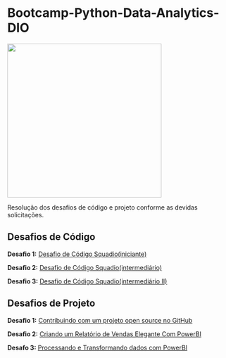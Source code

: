 # Bootcamp-Python-Data-Analytics-DIO
<img src="https://github.com/hugomilesi/Bootcamp-Python-Data-Analytics-DIO/assets/71730507/58864d6a-59f1-4f1e-96c0-e0d3edabefb2" width="350" height="350">


Resolução dos desafios de código e projeto conforme as devidas solicitações.

## Desafios de Código

**Desafio 1:** [Desafio de Código Squadio(iniciante)](https://github.com/hugomilesi/Bootcamp-Python-Data-Analytics-DIO/tree/main/desafio1)

**Desafio 2:** [Desafio de Código Squadio(intermediário)](https://github.com/hugomilesi/Bootcamp-Python-Data-Analytics-DIO/tree/main/desafio2)

**Desafio 3:** [Desafio de Código Squadio(intermediário II)](https://github.com/hugomilesi/Bootcamp-Python-Data-Analytics-DIO/tree/main/desafio3)

## Desafios de Projeto
**Desafio 1:** [Contribuindo com um projeto open source no GitHub](https://github.com/hugomilesi/dio-lab-open-source)

**Desafio 2:** [Criando um Relatório de Vendas Elegante Com PowerBI](https://github.com/hugomilesi/DIO-PowerBI-Bootcamp/tree/main/Modulo%202%20-%20relat%C3%B3rio%20de%20vendas%20detalhado)

**Desafo 3:** [Processando e Transformando dados com PowerBI](https://github.com/hugomilesi/DIO-PowerBI-Bootcamp/tree/main/Modulo%203%20-%20Processando%20e%20Transformando%20dados%20com%20power%20BI)
